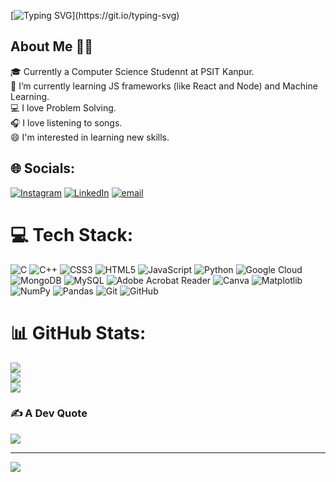 [![Typing SVG](https://readme-typing-svg.demolab.com/?lines=Hey+There!+🙋‍♂;I+am+Yastika+....;)](https://git.io/typing-svg)

## About Me 🙋‍♂
🎓 Currently a Computer Science Studennt at PSIT Kanpur.  
🌱 I’m currently learning JS frameworks (like React and Node) and Machine Learning.  
💻 I love Problem Solving.  
🎧 I love listening to songs.  
😄 I'm interested in learning new skills.  


## 🌐 Socials:
[![Instagram](https://img.shields.io/badge/Instagram-%23E4405F.svg?logo=Instagram&logoColor=white)](https://instagram.com/yastika.t_) [![LinkedIn](https://img.shields.io/badge/LinkedIn-%230077B5.svg?logo=linkedin&logoColor=white)](https://linkedin.com/in/yastika-tripathi-12619030b) [![email](https://img.shields.io/badge/Email-D14836?logo=gmail&logoColor=white)](mailto:2k22.csiot.2212050@gmail.com) 

# 💻 Tech Stack:
![C](https://img.shields.io/badge/c-%2300599C.svg?style=for-the-badge&logo=c&logoColor=white) ![C++](https://img.shields.io/badge/c++-%2300599C.svg?style=for-the-badge&logo=c%2B%2B&logoColor=white) ![CSS3](https://img.shields.io/badge/css3-%231572B6.svg?style=for-the-badge&logo=css3&logoColor=white) ![HTML5](https://img.shields.io/badge/html5-%23E34F26.svg?style=for-the-badge&logo=html5&logoColor=white) ![JavaScript](https://img.shields.io/badge/javascript-%23323330.svg?style=for-the-badge&logo=javascript&logoColor=%23F7DF1E) ![Python](https://img.shields.io/badge/python-3670A0?style=for-the-badge&logo=python&logoColor=ffdd54) ![Google Cloud](https://img.shields.io/badge/GoogleCloud-%234285F4.svg?style=for-the-badge&logo=google-cloud&logoColor=white) ![MongoDB](https://img.shields.io/badge/MongoDB-%234ea94b.svg?style=for-the-badge&logo=mongodb&logoColor=white) ![MySQL](https://img.shields.io/badge/mysql-4479A1.svg?style=for-the-badge&logo=mysql&logoColor=white) ![Adobe Acrobat Reader](https://img.shields.io/badge/Adobe%20Acrobat%20Reader-EC1C24.svg?style=for-the-badge&logo=Adobe%20Acrobat%20Reader&logoColor=white) ![Canva](https://img.shields.io/badge/Canva-%2300C4CC.svg?style=for-the-badge&logo=Canva&logoColor=white) ![Matplotlib](https://img.shields.io/badge/Matplotlib-%23ffffff.svg?style=for-the-badge&logo=Matplotlib&logoColor=black) ![NumPy](https://img.shields.io/badge/numpy-%23013243.svg?style=for-the-badge&logo=numpy&logoColor=white) ![Pandas](https://img.shields.io/badge/pandas-%23150458.svg?style=for-the-badge&logo=pandas&logoColor=white) ![Git](https://img.shields.io/badge/git-%23F05033.svg?style=for-the-badge&logo=git&logoColor=white) ![GitHub](https://img.shields.io/badge/github-%23121011.svg?style=for-the-badge&logo=github&logoColor=white)
# 📊 GitHub Stats:
![](https://github-readme-stats.vercel.app/api?username=YastikaTripathi&theme=dark&hide_border=false&include_all_commits=true&count_private=false)<br/>
![](https://nirzak-streak-stats.vercel.app/?user=YastikaTripathi&theme=dark&hide_border=false)<br/>
![](https://github-readme-stats.vercel.app/api/top-langs/?username=YastikaTripathi&theme=dark&hide_border=false&include_all_commits=true&count_private=false&layout=compact)

### ✍ A Dev Quote
![](https://quotes-github-readme.vercel.app/api?type=horizontal&theme=tokyonight)

---
[![](https://visitcount.itsvg.in/api?id=aryan7635&icon=0&color=0)](https://visitcount.itsvg.in)

<!-- Proudly created with GPRM ( https://gprm.itsvg.in ) -->
